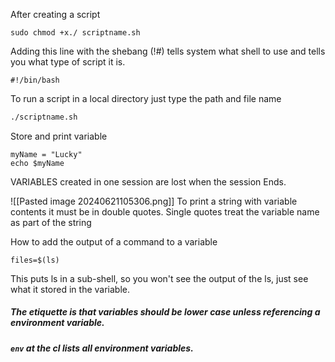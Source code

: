
After creating a script
```
sudo chmod +x./ scriptname.sh
```

Adding this line with the shebang (!#) tells system what shell to use and tells you what type of script it is.
```
#!/bin/bash
```

To run a script in a local directory just type the path and file name
```sh
./scriptname.sh
```

Store and print variable
```
myName = "Lucky"
echo $myName
```

VARIABLES created in one session are lost when the session Ends.

![[Pasted image 20240621105306.png]]
To print a  string with variable contents it must be in double quotes.
Single quotes treat the variable name as part of the string

How to add the output of a command to a variable
```
files=$(ls)
```
This puts ls in a sub-shell, so you won't see the output of the ls, just see what it stored in the variable.

##### The etiquette is that variables should be lower case unless referencing a environment  variable.
##### `env` at the cl lists all environment variables.




